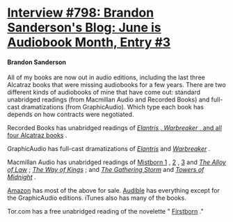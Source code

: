 # [Interview #798: Brandon Sanderson's Blog: June is Audiobook Month, Entry #3](https://www.theoryland.com/intvmain.php?i=798#3)

#### Brandon Sanderson

All of my books are now out in audio editions, including the last three Alcatraz books that were missing audiobooks for a few years. There are two different kinds of audiobooks of mine that have come out: standard unabridged readings (from Macmillan Audio and Recorded Books) and full-cast dramatizations (from GraphicAudio). Which type each book has depends on how contracts were negotiated.

Recorded Books has unabridged readings of
[*Elantris*
,
*Warbreaker*
, and all four Alcatraz books](http://www.recordedbooks.com/index.cfm?fuseaction=rb.show_auth&auth_id=14317)
.

GraphicAudio has full-cast dramatizations of
[*Elantris*](http://www.graphicaudio.net/c-76-elantris.aspx)
and
[*Warbreaker*](http://www.graphicaudio.net/c-86-warbreaker.aspx)
.

Macmillan Audio has unabridged readings of
[Mistborn 1](http://us.macmillan.com/book.aspx?isbn=9781427206374)
,
[2](http://us.macmillan.com/book.aspx?isbn=9781427206381)
,
[3](http://us.macmillan.com/book.aspx?isbn=9781427206398)
and
[*The Alloy of Law*](http://us.macmillan.com/book.aspx?isbn=9781427214584)
;
[*The Way of Kings*](http://us.macmillan.com/book.aspx?isbn=9781427209757)
; and
[*The Gathering Storm*](http://us.macmillan.com/book.aspx?isbn=9781593977672)
and
[*Towers of Midnight*](http://us.macmillan.com/book.aspx?isbn=9781427210227)
.

[Amazon](http://www.amazon.com/s/ref=nb_ss?tag=monkeyslothst-20&url=search-alias%3Dstripbooks&field-keywords=Brandon+Sanderson+Audio)
has most of the above for sale.
[Audible](http://www.audible.com/search/ref=sr_1_9_asrch?searchAuthor=Brandon+Sanderson)
has everything except for the GraphicAudio editions. iTunes also has many of the books.

Tor.com has a free unabridged reading of the novelette "
[Firstborn](http://www.tor.com/stories/2008/12/firstborn)
."

